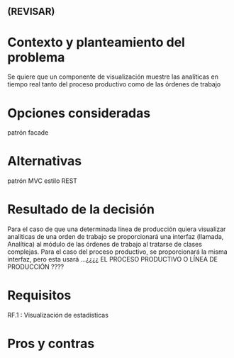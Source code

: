 ## (REVISAR)
# Contexto y planteamiento del problema
Se quiere que un componente de visualización muestre las analíticas en tiempo real tanto del proceso productivo como de las órdenes de trabajo
# Opciones consideradas
patrón facade
# Alternativas
patrón MVC 
estilo REST
# Resultado de la decisión
Para el caso de que una determinada línea de producción quiera visualizar analíticas de una orden de trabajo se proporcionará una interfaz (llamada, Analítica) al módulo de las órdenes de trabajo al tratarse de clases complejas. Para el caso del proceso productivo, se proporcionará la misma interfaz, pero esta usará ...¿¿¿¿ EL PROCESO PRODUCTIVO O LÍNEA DE PRODUCCIÓN ????
# Requisitos
RF.1 : Visualización de estadísticas
# Pros y contras
